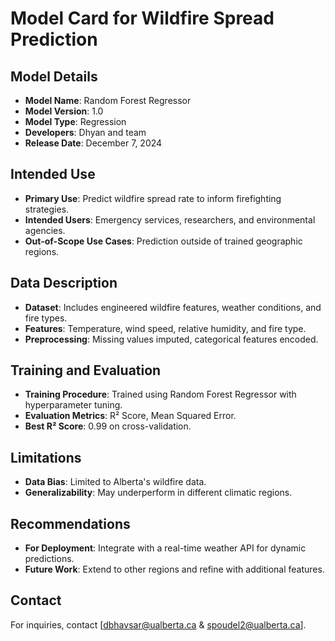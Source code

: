 
# Model Card for Wildfire Spread Prediction

## Model Details
- **Model Name**: Random Forest Regressor
- **Model Version**: 1.0
- **Model Type**: Regression
- **Developers**: Dhyan and team
- **Release Date**: December 7, 2024

## Intended Use
- **Primary Use**: Predict wildfire spread rate to inform firefighting strategies.
- **Intended Users**: Emergency services, researchers, and environmental agencies.
- **Out-of-Scope Use Cases**: Prediction outside of trained geographic regions.

## Data Description
- **Dataset**: Includes engineered wildfire features, weather conditions, and fire types.
- **Features**: Temperature, wind speed, relative humidity, and fire type.
- **Preprocessing**: Missing values imputed, categorical features encoded.

## Training and Evaluation
- **Training Procedure**: Trained using Random Forest Regressor with hyperparameter tuning.
- **Evaluation Metrics**: R² Score, Mean Squared Error.
- **Best R² Score**: 0.99 on cross-validation.

## Limitations
- **Data Bias**: Limited to Alberta's wildfire data.
- **Generalizability**: May underperform in different climatic regions.

## Recommendations
- **For Deployment**: Integrate with a real-time weather API for dynamic predictions.
- **Future Work**: Extend to other regions and refine with additional features.

## Contact
For inquiries, contact [dbhavsar@ualberta.ca & spoudel2@ualberta.ca].
